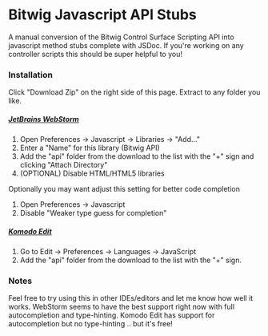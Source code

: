 Bitwig Javascript API Stubs
================

A manual conversion of the Bitwig Control Surface Scripting API into javascript method stubs complete with JSDoc. If you're working on any controller scripts this should be super helpful to you!

### Installation
Click "Download Zip" on the right side of this page. Extract to any folder you like.

##### [JetBrains WebStorm](http://www.jetbrains.com/webstorm/)
1. Open Preferences -> Javascript -> Libraries -> "Add..."
2. Enter a "Name" for this library (Bitwig API)
2. Add the "api" folder from the download to the list with the "+" sign and clicking "Attach Directory"
3. (OPTIONAL) Disable HTML/HTML5 libraries

Optionally you may want adjust this setting for better code completion
1. Open Preferences -> Javascript
2. Disable "Weaker type guess for completion"

##### [Komodo Edit](http://komodoide.com/komodo-edit/)
1. Go to Edit -> Preferences -> Languages -> JavaScript
2. Add the "api" folder from the download to the list with the "+" sign.

### Notes
Feel free to try using this in other IDEs/editors and let me know how well it works. WebStorm seems to have the best support right now with full autocompletion and type-hinting. Komodo Edit has support for autocompletion but no type-hinting .. but it's free!